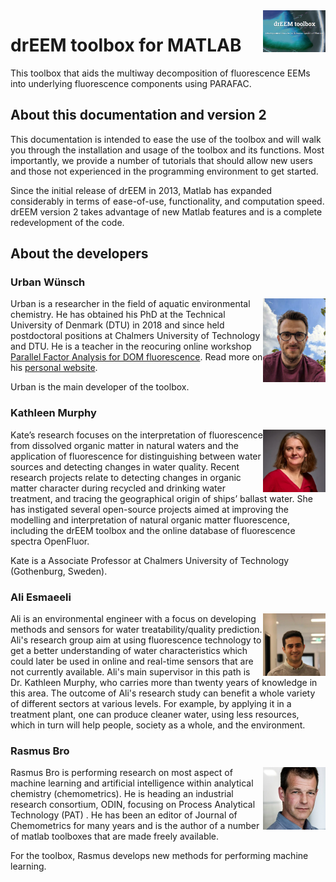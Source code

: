 <img src="top right corner logo.png" width="100" height="auto" align="right"/>

# drEEM toolbox for MATLAB
This toolbox that aids the multiway decomposition of fluorescence EEMs into underlying fluorescence components using PARAFAC.

## About this documentation and version 2
This documentation is intended to ease the use of the toolbox and will walk you through the installation and usage of the toolbox and its functions. Most importantly, we provide a number of tutorials that should allow new users and those not experienced in the programming environment to get started.

Since the initial release of drEEM in 2013, Matlab has expanded considerably in terms of ease-of-use, functionality, and computation speed. drEEM version 2 takes advantage of new Matlab features and is a complete redevelopment of the code.

## About the developers
### Urban Wünsch

<img src="dev_urban.jpeg" width="100" height="auto" align="right"/>Urban is a researcher in the field of aquatic environmental chemistry. He has obtained his PhD at the Technical University of Denmark (DTU) in 2018 and since held postdoctoral positions at Chalmers University of Technology and DTU. He is a teacher in the reocuring online workshop [Parallel Factor Analysis for DOM fluorescence](https://dreem.gitlab.io/coursepage/). Read more on his [personal website](https://ujwunsch.com).

Urban is the main developer of the toolbox.

### Kathleen Murphy

<img src="dev_kate.jpeg" width="100" height="auto" align="right"/>Kate’s research focuses on the interpretation of fluorescence from dissolved organic matter in natural waters and the application of fluorescence for distinguishing between water sources and detecting changes in water quality. Recent research projects relate to detecting changes in organic matter character during recycled and drinking water treatment, and tracing the geographical origin of ships’ ballast water. She has instigated several open-source projects aimed at improving the modelling and interpretation of natural organic matter fluorescence, including the drEEM toolbox and the online database of fluorescence spectra OpenFluor.

Kate is a Associate Professor at Chalmers University of Technology (Gothenburg, Sweden).

### Ali Esmaeeli
<img src="dev_ali.jpeg" width="100" height="auto" align="right"/>Ali is an environmental engineer with a focus on developing methods and sensors for water treatability/quality prediction. Ali's research group aim at using fluorescence technology to get a better understanding of water characteristics which could later be used in online and real-time sensors that are not currently available. Ali's main supervisor in this path is Dr. Kathleen Murphy, who carries more than twenty years of knowledge in this area. The outcome of Ali's research study can benefit a whole variety of different sectors at various levels. For example, by applying it in a treatment plant, one can produce cleaner water, using less resources, which in turn will help people, society as a whole, and the environment.
### Rasmus Bro

<img src="dev_rasmus.jpg" width="100" height="auto" align="right"/>Rasmus Bro is performing research on most aspect of machine learning and artificial intelligence within analytical chemistry (chemometrics). He is heading an industrial research consortium, ODIN, focusing on Process Analytical Technology (PAT) . He has been an editor of Journal of Chemometrics for many years and is the author of a number of matlab toolboxes that are made freely available.

For the toolbox, Rasmus develops new methods for performing machine learning.